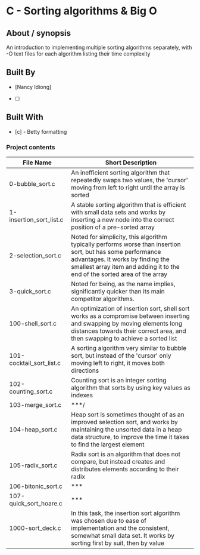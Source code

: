 # C - Sorting algorithms & Big O

## About / synopsis
An introduction to implementing multiple sorting algorithms separately, with -O text files for each algorithm listing their time complexity

## Built By

* [Nancy Idiong]
* [ ]

## Built With

* [c] - Betty formatting

### Project contents

| File Name | Short Description |
| --- | --- |
|0-bubble_sort.c|An inefficient sorting algorithm that repeatedly swaps two values, the 'cursor' moving from left to right until the array is sorted|
|1-insertion_sort_list.c|A stable sorting algorithm that is efficient with small data sets and works by inserting a new node into the correct position of a pre-sorted array|
|2-selection_sort.c|Noted for simplicity, this algorithm typically performs worse than insertion sort, but has some performance advantages. It works by finding the smallest array item and adding it to the end of the sorted area of the array|
|3-quick_sort.c|Noted for being, as the name implies, significantly quicker than its main competitor algorithms.|
|100-shell_sort.c|An optimization of insertion sort, shell sort works as a compromise between inserting and swapping by moving elements long distances towards their correct area, and then swapping to achieve a sorted list|
|101-cocktail_sort_list.c|A sorting algorithm very similar to bubble sort, but instead of the 'cursor' only moving left to right, it moves both directions|
|102-counting_sort.c|Counting sort is an integer sorting algorithm that sorts by using key values as indexes|
|103-merge_sort.c|***/
|104-heap_sort.c|Heap sort is sometimes thought of as an improved selection sort, and works by maintaining the unsorted data in a heap data structure, to improve the time it takes to find the largest element|
|105-radix_sort.c|Radix sort is an algorithm that does not compare, but instead creates and distributes elements according to their radix|
|106-bitonic_sort.c|***|
|107-quick_sort_hoare.c|***|
|1000-sort_deck.c|In this task, the insertion sort algorithm was chosen due to ease of implementation and the consistent, somewhat small data set. It works by sorting first by suit, then by value|***
